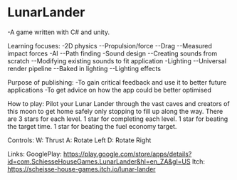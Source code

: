 # LunarLander
-A game written with C# and unity.

Learning focuses: 
-2D physics 
--Propulsion/force 
--Drag 
--Measured impact forces 
-AI 
--Path finding 
-Sound design 
--Creating sounds from scratch 
--Modifying existing sounds to fit application 
-Lighting 
--Universal render pipeline 
--Baked in lighting 
--Lighting effects

Purpose of publishing: -To gain critical feedback and use it to better future applications -To get advice on how the app could be better optimised

How to play:
Pilot your Lunar Lander through the vast caves and creators of this moon to get home safely only stopping to fill up along the way.
There are 3 stars for each level.
1 star for completing each level.
1 star for beating the target time.
1 star for beating the fuel economy target.

Controls: 
W: Thrust
A: Rotate Left
D: Rotate Right

Links:
GooglePlay:
https://play.google.com/store/apps/details?id=com.SchiesseHouseGames.LunarLander&hl=en_ZA&gl=US
Itch:
https://scheisse-house-games.itch.io/lunar-lander
